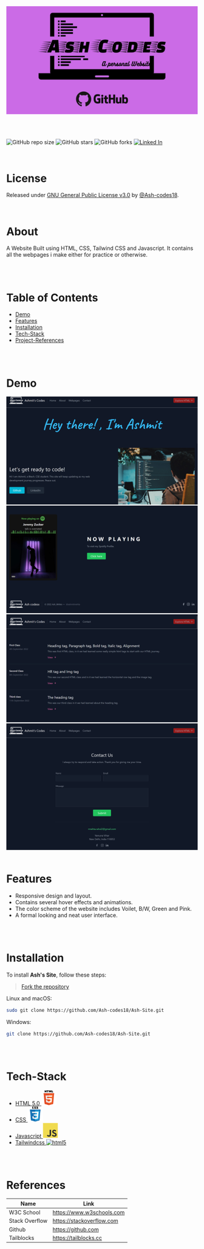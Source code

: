 <div><img src="images/main.jpg" ></div>

<br><br>

![GitHub repo size](https://img.shields.io/github/repo-size/Ash-codes18/Ash-Site)
![GitHub stars](https://img.shields.io/github/stars/Ash-codes18/Ash-Site)
![GitHub forks](https://img.shields.io/github/forks/Ash-codes18/Ash-Site)
[![Linked In](https://img.shields.io/badge/LinkedIn-0077B5?style=for-the-badge&logo=linkedin&logoColor=white)](https://www.linkedin.com/in/ashmit-mehta/)

<br>

# License

Released under <a href="/LICENSE">GNU General Public License v3.0</a> by <a href="https://github.com/Ash-codes18">@Ash-codes18</a>.

 <br>

# About

A Website Built using HTML, CSS, Tailwind CSS and Javascript. It contains all the webpages i make either for practice or otherwise.

<br>
<br>

# Table of Contents
- [Demo](#Demo)
- [Features](#Features)
- [Installation](#Installation)
- [Tech-Stack](#Tech-Stack)
- [Project-References](#References)

<br>
<br>

# Demo

<img src="images\d1.png">
<img src="images\d2.png">
<img src="images\d3.png">
<img src="images\d4.png">

<br>
<br>

# Features

- Responsive design and layout.
- Contains several hover effects and animations. 
- The color scheme of the website includes Voilet, B/W, Green and Pink.
- A formal looking and neat user interface.

<br>
<br>

# Installation

To install **Ash's Site**, follow these steps:

> [Fork the repository](https://github.com/Ash-codes18/Ash-site/fork) 

Linux and macOS:

```bash
sudo git clone https://github.com/Ash-codes18/Ash-Site.git
```

Windows:

```bash
git clone https://github.com/Ash-codes18/Ash-Site.git
```

<br>
<br>

# Tech-Stack

- <div><a href="https://www.w3.org/html/" target="_blank">HTML 5.0 <img src="https://raw.githubusercontent.com/devicons/devicon/master/icons/html5/html5-original-wordmark.svg" alt="html5" width="40" height="40"/> </a></div>

- <div><a href="https://www.w3schools.com/css/" target="_blank"> CSS <img src="https://raw.githubusercontent.com/devicons/devicon/master/icons/css3/css3-original-wordmark.svg" alt="css3" width="40" height="40"/> </a>

- <div><a href="https://developer.mozilla.org/en-US/docs/Web/JavaScript" target="_blank"> Javascript <img src="https://raw.githubusercontent.com/devicons/devicon/master/icons/javascript/javascript-original.svg" alt="javascript" width="40" height="40"/> </a></div>

- <div><a href="https://www.w3.org/html/" target="_blank">Tailwindcss <img src="https://camo.githubusercontent.com/5734d0669fe22ce04a1cb989a156cd32c379875f6bca56d5210c9432824856d9/68747470733a2f2f7777772e766563746f726c6f676f2e7a6f6e652f6c6f676f732f7461696c77696e646373732f7461696c77696e646373732d69636f6e2e737667" alt="html5" width="40" height="40"/> </a></div>


<br>
<br>

# References

| Name | Link |
| --- | ---|
| W3C School | https://www.w3schools.com |
| Stack Overflow | https://stackoverflow.com |
| Github | https://github.com |
| Tailblocks | https://tailblocks.cc |
